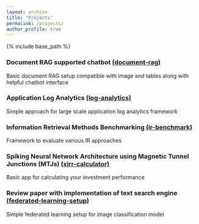 ```yaml
---
layout: archive
title: "Projects"
permalink: /projects/
author_profile: true
---
```



{% include base_path %}

<!--
{% for post in site.work_experience reversed %}
  {% include archive-single.html %}
{% endfor %}
-->

### Document RAG supported chatbot [(document-rag)](https://github.com/nnn007/document-rag)
Basic document RAG setup compatible with image and tables along with helpful chatbot interface

### Application Log Analytics [(log-analytics)](https://github.com/nnn007/log-analytics)
Simple approach for large scale application log analytics framework

### Information Retrieval Methods Benchmarking [(ir-benchmark)](https://github.com/nnn007/ir-benchmark)
Framework to evaluate various IR approaches

### Spiking Neural Network Architecture using Magnetic Tunnel Junctions (MTJs) [(xirr-calculator)](https://github.com/nnn007/xirr-calculator)
Basic app for calculating your investment performance

### Review paper with implementation of text search engine [(federated-learning-setup)](https://github.com/nnn007/federated-learning-setup)
Simple federated learning setup for image classification model